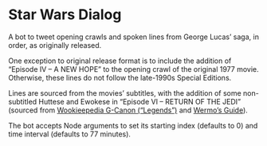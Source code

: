 # Star Wars Dialog

A bot to tweet opening crawls and spoken lines from George Lucas’ saga, in order, as originally released.

One exception to original release format is to include the addition of “Episode IV – A NEW HOPE” to the opening crawl of the original 1977 movie. Otherwise, these lines do not follow the late-1990s Special Editions.

Lines are sourced from the movies’ subtitles, with the addition of some non-subtitled Huttese and Ewokese in “Episode VI – RETURN OF THE JEDI” (sourced from [Wookieepedia G-Canon (“Legends”)](//starwars.fandom.com/wiki/Star_Wars_Legends#Official_levels_of_canon) and [Wermo’s Guide](//www.completewermosguide.com/)).

The bot accepts Node arguments to set its starting index (defaults to 0) and time interval (defaults to 77 minutes).
